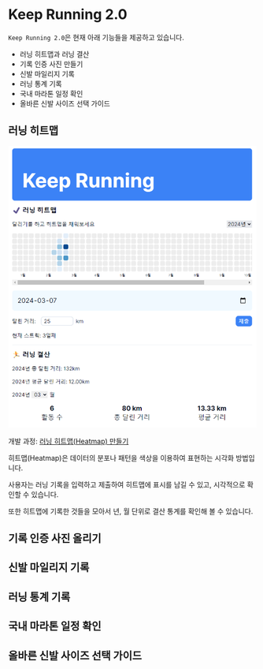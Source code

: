 # Keep Running 2.0

`Keep Running 2.0`은 현재 아래 기능들을 제공하고 있습니다.

- 러닝 히트맵과 러닝 결산
- 기록 인증 사진 만들기
- 신발 마일리지 기록
- 러닝 통계 기록
- 국내 마라톤 일정 확인
- 올바른 신발 사이즈 선택 가이드

## 러닝 히트맵

![](/public/readme/pic1.png)

개발 과정: [러닝 히트맵(Heatmap) 만들기](https://blog-gray-omega-81.vercel.app/blog/20240302-heatmap)

히트맵(Heatmap)은 데이터의 분포나 패턴을 색상을 이용하여 표현하는 시각화 방법입니다.

사용자는 러닝 기록을 입력하고 제출하여 히트맵에 표시를 남길 수 있고, 시각적으로 확인할 수 있습니다.

또한 히트맵에 기록한 것들을 모아서 년, 월 단위로 결산 통계를 확인해 볼 수 있습니다.

## 기록 인증 사진 올리기

## 신발 마일리지 기록

## 러닝 통계 기록

## 국내 마라톤 일정 확인

## 올바른 신발 사이즈 선택 가이드
